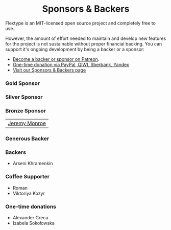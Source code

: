 <h1 align="center">Sponsors &amp; Backers</h1>

Flextype is an MIT-licensed open source project and completely free to use..

However, the amount of effort needed to maintain and develop new features for the project is not sustainable without proper financial backing. You can support it's ongoing development by being a backer or a sponsor:

* [Become a backer or sponsor on Patreon](https://www.patreon.com/awilum).
* [One-time donation via PayPal, QIWI, Sberbank, Yandex](https://flextype.org/en/one-time-donation)
* [Visit our Sponsors & Backers page](https://flextype.org/en/sponsors)

### Gold Sponsor

### Silver Sponsor

### Bronze Sponsor
<table>
  <tbody>
    <tr>
      <td align="center" valign="middle">
        <a href="#">
         Jeremy Monroe
        </a>
      </td>
    </tr>
  </tbody>
</table>

### Generous Backer

### Backers
* Arseni Khramenkin

### Coffee Supporter
* Roman
* Viktoriya Kozyr

### One-time donations
* Alexander Greca
* Izabela Sokołowska
